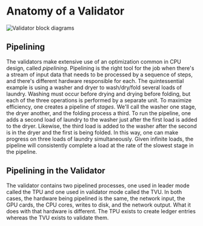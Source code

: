 # Anatomy of a Validator

![Validator block diagrams](https://github.com/solana-labs/solana/tree/a4e72ac0375e9521305f992b89bba841ad152eda/book/src/img/validator.svg)

## Pipelining

The validators make extensive use of an optimization common in CPU design, called _pipelining_. Pipelining is the right tool for the job when there's a stream of input data that needs to be processed by a sequence of steps, and there's different hardware responsible for each. The quintessential example is using a washer and dryer to wash/dry/fold several loads of laundry. Washing must occur before drying and drying before folding, but each of the three operations is performed by a separate unit. To maximize efficiency, one creates a pipeline of _stages_. We'll call the washer one stage, the dryer another, and the folding process a third. To run the pipeline, one adds a second load of laundry to the washer just after the first load is added to the dryer. Likewise, the third load is added to the washer after the second is in the dryer and the first is being folded. In this way, one can make progress on three loads of laundry simultaneously. Given infinite loads, the pipeline will consistently complete a load at the rate of the slowest stage in the pipeline.

## Pipelining in the Validator

The validator contains two pipelined processes, one used in leader mode called the TPU and one used in validator mode called the TVU. In both cases, the hardware being pipelined is the same, the network input, the GPU cards, the CPU cores, writes to disk, and the network output. What it does with that hardware is different. The TPU exists to create ledger entries whereas the TVU exists to validate them.

